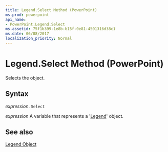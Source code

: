 ```yaml
---
title: Legend.Select Method (PowerPoint)
ms.prod: powerpoint
api_name:
- PowerPoint.Legend.Select
ms.assetid: 75f1b399-1e8b-b15f-0e81-4501316d38c1
ms.date: 06/08/2017
localization_priority: Normal
---
```



# Legend.Select Method (PowerPoint)

Selects the object.


## Syntax

 _expression_. `Select`

 _expression_ A variable that represents a '[Legend](PowerPoint.Legend.md)' object.


## See also


[Legend Object](PowerPoint.Legend.md)

